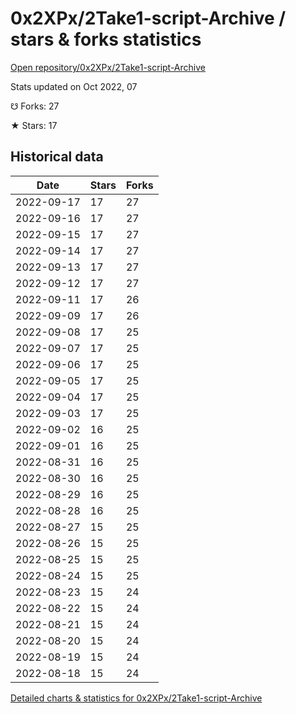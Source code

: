 # 0x2XPx/2Take1-script-Archive / stars & forks statistics

[Open repository/0x2XPx/2Take1-script-Archive](https://github.com/0x2XPx/2Take1-script-Archive)

Stats updated on Oct 2022, 07

☋ Forks: 27

★ Stars: 17

## Historical data
| Date | Stars | Forks |
|------|-------|-------|
| 2022-09-17 | 17 | 27 | 
| 2022-09-16 | 17 | 27 | 
| 2022-09-15 | 17 | 27 | 
| 2022-09-14 | 17 | 27 | 
| 2022-09-13 | 17 | 27 | 
| 2022-09-12 | 17 | 27 | 
| 2022-09-11 | 17 | 26 | 
| 2022-09-09 | 17 | 26 | 
| 2022-09-08 | 17 | 25 | 
| 2022-09-07 | 17 | 25 | 
| 2022-09-06 | 17 | 25 | 
| 2022-09-05 | 17 | 25 | 
| 2022-09-04 | 17 | 25 | 
| 2022-09-03 | 17 | 25 | 
| 2022-09-02 | 16 | 25 | 
| 2022-09-01 | 16 | 25 | 
| 2022-08-31 | 16 | 25 | 
| 2022-08-30 | 16 | 25 | 
| 2022-08-29 | 16 | 25 | 
| 2022-08-28 | 16 | 25 | 
| 2022-08-27 | 15 | 25 | 
| 2022-08-26 | 15 | 25 | 
| 2022-08-25 | 15 | 25 | 
| 2022-08-24 | 15 | 25 | 
| 2022-08-23 | 15 | 24 | 
| 2022-08-22 | 15 | 24 | 
| 2022-08-21 | 15 | 24 | 
| 2022-08-20 | 15 | 24 | 
| 2022-08-19 | 15 | 24 | 
| 2022-08-18 | 15 | 24 | 


[Detailed charts & statistics for 0x2XPx/2Take1-script-Archive](https://reviewgithub.com/rep/0x2XPx/2Take1-script-Archive)

